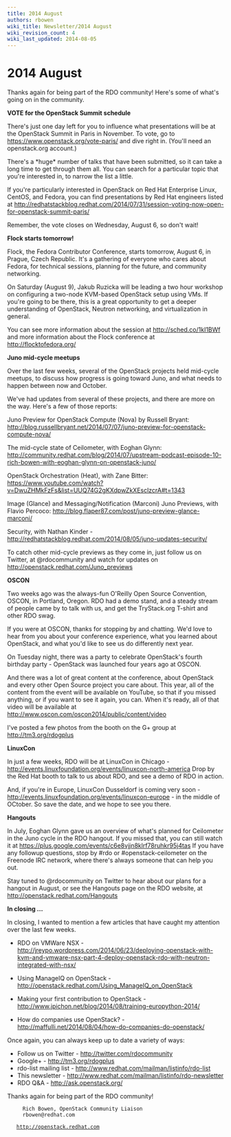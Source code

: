 ```yaml
---
title: 2014 August
authors: rbowen
wiki_title: Newsletter/2014 August
wiki_revision_count: 4
wiki_last_updated: 2014-08-05
---
```


# 2014 August

Thanks again for being part of the RDO community! Here's some of what's going on in the community.

**VOTE for the OpenStack Summit schedule**

There's just one day left for you to influence what presentations will be at the OpenStack Summit in Paris in November. To vote, go to [<https://www.openstack.org/vote-paris/>](https://www.openstack.org/vote-paris/) and dive right in. (You'll need an openstack.org account.)

There's a \*huge\* number of talks that have been submitted, so it can take a long time to get through them all. You can search for a particular topic that you're interested in, to narrow the list a little.

If you're particularly interested in OpenStack on Red Hat Enterprise Linux, CentOS, and Fedora, you can find presentations by Red Hat engineers listed at [<http://redhatstackblog.redhat.com/2014/07/31/session-voting-now-open-for-openstack-summit-paris/>](http://redhatstackblog.redhat.com/2014/07/31/session-voting-now-open-for-openstack-summit-paris/)

Remember, the vote closes on Wednesday, August 6, so don't wait!

**Flock starts tomorrow!**

Flock, the Fedora Contributor Conference, starts tomorrow, August 6, in Prague, Czech Republic. It's a gathering of everyone who cares about Fedora, for technical sessions, planning for the future, and community networking.

On Saturday (August 9), Jakub Ruzicka will be leading a two hour workshop on configuring a two-node KVM-based OpenStack setup using VMs. If you're going to be there, this is a great opportunity to get a deeper understanding of OpenStack, Neutron networking, and virtualization in general.

You can see more information about the session at <http://sched.co/1kI1BWf> and more information about the Flock conference at <http://flocktofedora.org/>

**Juno mid-cycle meetups**

Over the last few weeks, several of the OpenStack projects held mid-cycle meetups, to discuss how progress is going toward Juno, and what needs to happen between now and October.

We've had updates from several of these projects, and there are more on the way. Here's a few of those reports:

Juno Preview for OpenStack Compute (Nova) by Russell Bryant: <http://blog.russellbryant.net/2014/07/07/juno-preview-for-openstack-compute-nova/>

The mid-cycle state of Ceilometer, with Eoghan Glynn: <http://community.redhat.com/blog/2014/07/upstream-podcast-episode-10-rich-bowen-with-eoghan-glynn-on-openstack-juno/>

OpenStack Orchestration (Heat), with Zane Bitter: <https://www.youtube.com/watch?v=DwuZHMkFzFs&list=UUQ74G2gKXdpwZkXEsclzcrA#t=1343>

Image (Glance) and Messaging/Notification (Marconi) Juno Previews, with Flavio Percoco: <http://blog.flaper87.com/post/juno-preview-glance-marconi/>

Security, with Nathan Kinder - <http://redhatstackblog.redhat.com/2014/08/05/juno-updates-security/>

To catch other mid-cycle previews as they come in, just follow us on Twitter, at @rdocommunity and watch for updates on <http://openstack.redhat.com/Juno_previews>

**OSCON**

Two weeks ago was the always-fun O'Reilly Open Source Convention, OSCON, in Portland, Oregon. RDO had a demo stand, and a steady stream of people came by to talk with us, and get the TryStack.org T-shirt and other RDO swag.

If you were at OSCON, thanks for stopping by and chatting. We'd love to hear from you about your conference experience, what you learned about OpenStack, and what you'd like to see us do differently next year.

On Tuesday night, there was a party to celebrate OpenStack's fourth birthday party - OpenStack was launched four years ago at OSCON.

And there was a lot of great content at the conference, about OpenStack and every other Open Source project you care about. This year, all of the content from the event will be available on YouTube, so that if you missed anything, or if you want to see it again, you can. When it's ready, all of that video will be available at <http://www.oscon.com/oscon2014/public/content/video>

I've posted a few photos from the booth on the G+ group at <http://tm3.org/rdogplus>

**LinuxCon**

In just a few weeks, RDO will be at LinuxCon in Chicago - <http://events.linuxfoundation.org/events/linuxcon-north-america> Drop by the Red Hat booth to talk to us about RDO, and see a demo of RDO in action.

And, if you're in Europe, LinuxCon Dusseldorf is coming very soon - <http://events.linuxfoundation.org/events/linuxcon-europe> - in the middle of OCtober. So save the date, and we hope to see you there.

**Hangouts**

In July, Eoghan Glynn gave us an overview of what's planned for Ceilometer in the Juno cycle in the RDO hangout. If you missed that, you can still watch it at <https://plus.google.com/events/c6e8vjjn8klrf78ruhkr95j4tas> If you have any followup questions, stop by #rdo or #openstack-ceilometer on the Freenode IRC network, where there's always someone that can help you out.

Stay tuned to @rdocommunity on Twitter to hear about our plans for a hangout in August, or see the Hangouts page on the RDO website, at <http://openstack.redhat.com/Hangouts>

**In closing ...**

In closing, I wanted to mention a few articles that have caught my attention over the last few weeks.

*   RDO on VMWare NSX - <http://jreypo.wordpress.com/2014/06/23/deploying-openstack-with-kvm-and-vmware-nsx-part-4-deploy-openstack-rdo-with-neutron-integrated-with-nsx/>

<!-- -->

*   Using ManageIQ on OpenStack - <http://openstack.redhat.com/Using_ManageIQ_on_OpenStack>

<!-- -->

*   Making your first contribution to OpenStack - <http://www.jpichon.net/blog/2014/08/training-europython-2014/>

<!-- -->

*   How do companies use OpenStack? - <http://maffulli.net/2014/08/04/how-do-companies-do-openstack/>

Once again, you can always keep up to date a variety of ways:

*   Follow us on Twitter - <http://twitter.com/rdocommunity>
*   Google+ - <http://tm3.org/rdogplus>
*   rdo-list mailing list - <http://www.redhat.com/mailman/listinfo/rdo-list>
*   This newsletter - <http://www.redhat.com/mailman/listinfo/rdo-newsletter>
*   RDO Q&A - <http://ask.openstack.org/>

Thanks again for being part of the RDO community!

         Rich Bowen, OpenStack Community Liaison
         rbowen@redhat.com
`   `[`http://openstack.redhat.com`](http://openstack.redhat.com)
